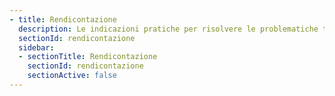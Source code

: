 ```yaml
---
- title: Rendicontazione
  description: Le indicazioni pratiche per risolvere le problematiche tecniche ricorrenti
  sectionId: rendicontazione
  sidebar:
  - sectionTitle: Rendicontazione
    sectionId: rendicontazione
    sectionActive: false
---
```

